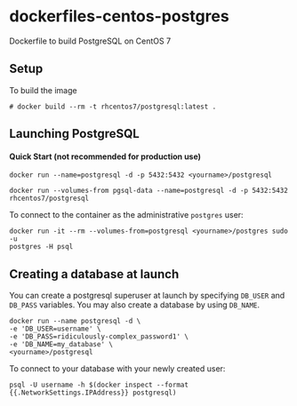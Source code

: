 dockerfiles-centos-postgres
===========================

Dockerfile to build PostgreSQL on CentOS 7

Setup
-----

To build the image

    # docker build --rm -t rhcentos7/postgresql:latest .


Launching PostgreSQL
--------------------

#### Quick Start (not recommended for production use)

    docker run --name=postgresql -d -p 5432:5432 <yourname>/postgresql
    
    docker run --volumes-from pgsql-data --name=postgresql -d -p 5432:5432 rhcentos7/postgresql    
    


To connect to the container as the administrative `postgres` user:

    docker run -it --rm --volumes-from=postgresql <yourname>/postgres sudo -u
    postgres -H psql


Creating a database at launch
-----------------------------

You can create a postgresql superuser at launch by specifying `DB_USER` and
`DB_PASS` variables. You may also create a database by using `DB_NAME`. 

    docker run --name postgresql -d \
    -e 'DB_USER=username' \
    -e 'DB_PASS=ridiculously-complex_password1' \
    -e 'DB_NAME=my_database' \
    <yourname>/postgresql

To connect to your database with your newly created user:

    psql -U username -h $(docker inspect --format {{.NetworkSettings.IPAddress}} postgresql)
